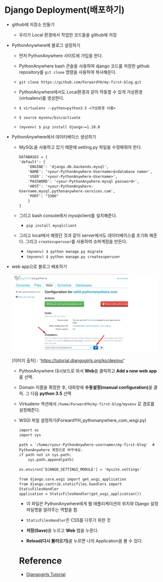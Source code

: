# Django Deployment(배포하기)

* github에 저장소 만들기

  * 우리가 Local 환경에서 작업한 코드들을 github에 저장


* PythonAnywhere에 블로그 설정하기

   * 먼저 PythonAnywhere 사이트에 가입을 한다.
   * PythonAnywhere bash 콘솔을 사용하여 django 코드를 저장한 github repository를 `git clone` 명령을 사용하여 복사해온다.
    * `git clone https://github.com/ForwardYH/my-first-blog.git`
   * PythonAnywhere에서도 Local환경과 같이 작동할 수 있게 가상환경(virtualenv)를 생성한다.

    * ```$ virtualenv --python=python3.5 <가상환경 이름>```

    * ```$ source myvenv/bin/activate```

    * ```(myvenv) $ pip install django~=1.10.0```

* PythonAnywhere에서 데이터베이스 생성하기

  * MySQL을 사용하고 있기 때문에 setting.py 파일을 수정해줘야 한다.

    ```
    DATABASES = {
    'default': {
        'ENGINE': 'django.db.backends.mysql',
        'NAME': '<your-PythonAnywhere-Username>$<database name>',
        'USER': '<your-PythonAnywhere-Username>',
        'PASSWORD': '<your-PythonAnywhere-mysql password>',
        'HOST': '<your-PythonAnywhere-Username.mysql.pythonanywhere-services.com',
        'PORT': "3306"
        }
    }
    ```
  * 그리고 bash console에서 mysqlclient를 설치해준다.

    * `pip install mysqlclient`


  * 그리고 local에서 해줬던 것과 같이 server에서도 데이터베이스를 초기화 해준다. 그리고 `createsuperuser`를 사용하여 슈퍼계정을 만든다.

    * ```(myvenv) $ python manage.py migrate```
    * ```(myvenv) $ python manage.py createsuperuser```

* web app으로 블로그 배포하기

  <img src="./img/virtualenv.JPG" width='600px'>
  
  [이미지 출처] : 'https://tutorial.djangogirls.org/ko/deploy/'

  * PythonAnywhere 대시보드로 와서 <strong>Web</strong>을 클릭하고 <strong>Add a new web app</strong>를 선택.

  * Domain 이름을 확정한 후, 대화창에 <strong>수동설정(manual configuration)</strong>을 클릭. 그 다음 <strong>python 3.5</strong> 선택

  * Virtualenv 섹션에서 `/home/ForwardYH/my-first-blog/myvenv` 로 경로를 설정해준다.

  * WSGI 파일 설정하기(ForwardYH_pythonanywhere_com_wsgi.py)

    ```
    import os
    import sys

    path = '/home/<your-PythonAnywhere-username>/my-first-blog'  # PythonAnywhere 계정으로 바꾸세요.
    if path not in sys.path:
        sys.path.append(path)

    os.environ['DJANGO_SETTINGS_MODULE'] = 'mysite.settings'

    from django.core.wsgi import get_wsgi_application
    from django.contrib.staticfiles.handlers import StaticFilesHandler
    application = StaticFilesHandler(get_wsgi_application())
    ```
    * 이 파일은 PythonAnywhere에게 웹 애플리케이션의 위치와 Django 설정 파일명을 알려주는 역할을 함.

    * `StaticFilesHandler`은 CSS를 다루기 위한 것

    * <strong>저장(Save)</strong>을 누르고 <strong>Web</strong> 탭을 누른다.

    * <strong>Reload(다시 불러오기)</strong>을 누르면 나의 Application을 볼 수 있다.

    # Reference
    - [Djangogirls Tutorial](https://tutorial.djangogirls.org/ko/deploy/)
